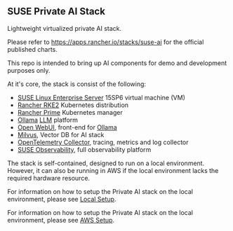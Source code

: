 SUSE Private AI Stack
---
Lightweight virtualized private AI stack.

Please refer to https://apps.rancher.io/stacks/suse-ai for the official published charts.

This repo is intended to bring up AI components for demo and development purposes only.

At it's core, the stack is consist of the following:

* [SUSE Linux Enterprise Server][sles] 15SP6 virtual machine (VM) 
* [Rancher RKE2][rke2] Kubernetes distribution
* [Rancher Prime][rancher-prime] Kubernetes manager
* [Ollama][ollama] [LLM][llm] platform
* [Open WebUI][open-webui], front-end for [Ollama][ollama]
* [Milvus][milvus], Vector DB for AI stack
* [OpenTelemetry Collector][otel], tracing, metrics and log collector
* [SUSE Observability][suse-obs], full observability platform

The stack is self-contained, designed to run on a local environment. However,
it can also be running in AWS if the local environment lacks the required
hardware resource.

For information on how to setup the Private AI stack on the local environment,
please see [Local Setup](./docs/Local_Setup.md).

For information on how to setup the Private AI stack on the local environment,
please see [AWS Setup](./docs/AWS_Setup.md).

[aws]: https://aws.amazon.com/
[aws-console]: https://aws.amazon.com/console/
[llm]: https://en.wikipedia.org/wiki/Large_language_model
[ollama]: https://ollama.com/
[open-webui]: https://github.com/open-webui/open-webui
[rancher-prime]: https://www.rancher.com/products/rancher-platform
[rke2]: https://www.rancher.com/products/secure-kubernetes-distribution
[sles]: https://www.suse.com/products/server/
[milvus]: https://milvus.io
[otel]: https://opentelemetry.io
[suse-obs]: https://docs.stackstate.com
